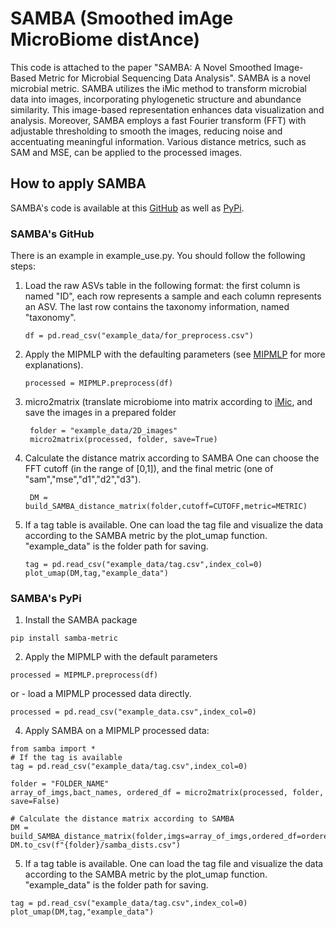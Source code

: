 # SAMBA (Smoothed imAge MicroBiome distAnce)

 This code is attached to the paper "SAMBA: A Novel Smoothed Image-Based Metric for Microbial Sequencing Data Analysis".
 SAMBA is a novel microbial metric. SAMBA utilizes the iMic method to transform microbial data into images, incorporating phylogenetic structure and abundance similarity. 
This image-based representation enhances data visualization and analysis. Moreover, SAMBA employs a fast Fourier transform (FFT) with adjustable thresholding to smooth the images,
reducing noise and accentuating meaningful information. Various distance metrics, such as SAM and MSE, can be applied to the processed images.

## How to apply SAMBA
SAMBA's code is available at this [GitHub](https://github.com/oshritshtossel/SAMBA/new/master?readme=1) as well as [PyPi](https://pypi.org/project/samba-metric/).

### SAMBA's GitHub
There is an example in example_use.py.
You should follow the following steps:
1. Load the raw ASVs table in the following format: the first column is named "ID",
   each row represents a sample and each column represents an ASV. The last row 
   contains the taxonomy information, named "taxonomy".
   
    ```
    df = pd.read_csv("example_data/for_preprocess.csv")
    ```

   
2. Apply the MIPMLP with the defaulting parameters (see [MIPMLP](https://pypi.org/project/MIPMLP/) for more explanations).

    ```
    processed = MIPMLP.preprocess(df)
    ```
    
3. micro2matrix (translate microbiome into matrix according to [iMic](https://doi.org/10.1080/19490976.2023.2224474), and save the images in a prepared folder
   
   ```
    folder = "example_data/2D_images"
    micro2matrix(processed, folder, save=True)
    ```
    
4. Calculate the distance matrix according to SAMBA
   One can choose the FFT cutoff (in the range of [0,1]), and the final metric (one of "sam","mse","d1","d2","d3").
   
   ```
    DM = build_SAMBA_distance_matrix(folder,cutoff=CUTOFF,metric=METRIC)
    ```
5. If a tag table is available. One can load the tag file and visualize the data according to the SAMBA metric by the plot_umap function.
   "example_data" is the folder path for saving.
      ```
     tag = pd.read_csv("example_data/tag.csv",index_col=0)
     plot_umap(DM,tag,"example_data")
    ```


### SAMBA's PyPi
1. Install the SAMBA package

```
pip install samba-metric
```
2. Apply the MIPMLP with the default parameters
   
```
processed = MIPMLP.preprocess(df)
```
or -  load a MIPMLP processed data directly.

```
processed = pd.read_csv("example_data.csv",index_col=0)

```

4. Apply SAMBA on a MIPMLP processed data:
```
from samba import *
# If the tag is available
tag = pd.read_csv("example_data/tag.csv",index_col=0)

folder = "FOLDER_NAME"
array_of_imgs,bact_names, ordered_df = micro2matrix(processed, folder, save=False)

# Calculate the distance matrix according to SAMBA
DM = build_SAMBA_distance_matrix(folder,imgs=array_of_imgs,ordered_df=ordered_df)
DM.to_csv(f"{folder}/samba_dists.csv")
```
5. If a tag table is available. One can load the tag file and visualize the data according to the SAMBA metric by the plot_umap function.
   "example_data" is the folder path for saving.
```
tag = pd.read_csv("example_data/tag.csv",index_col=0)
plot_umap(DM,tag,"example_data")
```
    
    
